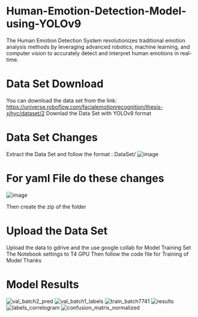 # Human-Emotion-Detection-Model-using-YOLOv9
The Human Emotion Detection System revolutionizes traditional emotion analysis methods by leveraging advanced robotics, machine learning, and computer vision to accurately detect and interpret human emotions in real-time.

# Data Set Download
You can download the data set from the link:
https://universe.roboflow.com/facialemotionrecognition/thesis-xjhyc/dataset/2
Downlad the Data Set with YOLOv9 format

# Data Set Changes
Extract the Data Set and follow the format :
DataSet/
![image](https://github.com/user-attachments/assets/2ed6eb30-c685-4588-b6e0-71de7855d8d3)


# For yaml File do these changes

![image](https://github.com/user-attachments/assets/e19dce15-ec7e-4ba6-8594-527921da2c8d)


       
Then create the zip of the folder

# Upload the Data Set
Upload the data to gdrive and the use google collab for Model Training
Set The Notebook settings to T4 GPU
Then follow the code file for Training of Model
Thanks

# Model Results
![val_batch2_pred](https://github.com/user-attachments/assets/c4136d2b-0973-4ea8-94e4-920c46045e56)
![val_batch1_labels](https://github.com/user-attachments/assets/c702953b-64e7-4657-bf44-80d6f4926984)
![train_batch7741](https://github.com/user-attachments/assets/5b768917-285d-419b-b80f-8398449a46c9)
![results](https://github.com/user-attachments/assets/fd4c4e2a-31c6-44c0-90da-c4f283c8eee3)
![labels_correlogram](https://github.com/user-attachments/assets/3baf03e6-8f32-41de-95b9-61a810d6bede)
![confusion_matrix_normalized](https://github.com/user-attachments/assets/a53ff807-e674-4fb8-a28a-fe28ee4f3d4e)

